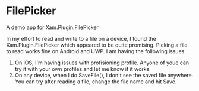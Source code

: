 # FilePicker
A demo app for Xam.Plugin.FilePicker

In my effort to read and write to a file on a device, I found the Xam.Plugin.FilePicker which appeared to be quite promising. Picking a file to read works fine on Android and UWP. I am having the following issues:

1. On iOS, I'm having issues with profisioning profile. Anyone of youe can try it with your own profiles and let me know if it works.
2. On any device, when I do SaveFile(), I don't see the saved file anywhere. You can try after reading a file, change the file name and hit Save.
